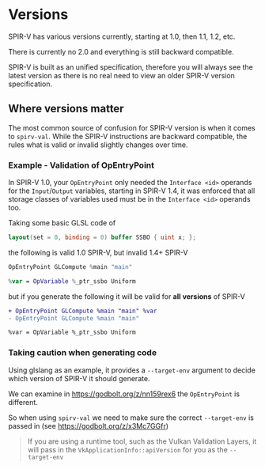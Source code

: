 # Versions

SPIR-V has various versions currently, starting at 1.0, then 1.1, 1.2, etc.

There is currently no 2.0 and everything is still backward compatible.

SPIR-V is built as an unified specification, therefore you will always see the latest version as there is no real need to view an older SPIR-V version specification.

## Where versions matter

The most common source of confusion for SPIR-V version is when it comes to `spirv-val`. While the SPIR-V instructions are backward compatible, the rules what is valid or invalid slightly changes over time.

### Example - Validation of OpEntryPoint

In SPIR-V 1.0, your `OpEntryPoint` only needed the `Interface <id>` operands for the `Input`/`Output` variables, starting in SPIR-V 1.4, it was enforced that all storage classes of variables used must be in the `Interface <id>` operands too.

Taking some basic GLSL code of

```glsl
layout(set = 0, binding = 0) buffer SSBO { uint x; };
```

the following is valid 1.0 SPIR-V, but invalid 1.4+ SPIR-V

```swift
OpEntryPoint GLCompute %main "main"

%var = OpVariable %_ptr_ssbo Uniform
```

but if you generate the following it will be valid for **all versions** of SPIR-V

```patch
+ OpEntryPoint GLCompute %main "main" %var
- OpEntryPoint GLCompute %main "main"

%var = OpVariable %_ptr_ssbo Uniform
```

### Taking caution when generating code

Using glslang as an example, it provides a `--target-env` argument to decide which version of SPIR-V it should generate.

We can examine in https://godbolt.org/z/nn159rex6 the `OpEntryPoint` is different.

So when using `spirv-val` we need to make sure the correct `--target-env` is passed in (see https://godbolt.org/z/x3Mc7GGfr)

> If you are using a runtime tool, such as the Vulkan Validation Layers, it will pass in the `VkApplicationInfo::apiVersion` for you as the `--target-env`

